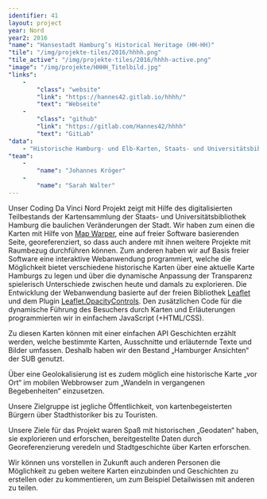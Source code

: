 ```yaml
---
identifier: 41
layout: project
year: Nord
year2: 2016
"name": "Hansestadt Hamburg’s Historical Heritage (HH-HH)"
"tile": "/img/projekte-tiles/2016/hhhh.png"
"tile_active": "/img/projekte-tiles/2016/hhhh-active.png"
"image": "/img/projekte/HHHH_Titelbild.jpg"
"links":
    -
        "class": "website"
        "link": "https://hannes42.gitlab.io/hhhh/"
        "text": "Webseite"
    -
        "class": "github"
        "link": "https://gitlab.com/Hannes42/hhhh"
        "text": "GitLab"
"data":
    - "Historische Hamburg- und Elb-Karten, Staats- und Universitätsbibliothek Hamburg"
"team":
    -
        "name": "Johannes Kröger"
    -
        "name": "Sarah Walter"
---
```

Unser Coding Da Vinci Nord Projekt zeigt mit Hilfe des digitalisierten Teilbestands der Kartensammlung der Staats- und Universitätsbibliothek Hamburg die baulichen Veränderungen der Stadt. Wir haben zum einen die Karten mit Hilfe von [Map Warper](http://mapwarper.net/), eine auf freier Software basierenden Seite, georeferenziert, so dass auch andere mit ihnen weitere Projekte mit Raumbezug durchführen können. Zum anderen haben wir auf Basis freier Software eine interaktive Webanwendung programmiert, welche die Möglichkeit bietet verschiedene historische Karten über eine aktuelle Karte Hamburgs zu legen und über die dynamische Anpassung der Transparenz spielerisch Unterschiede zwischen heute und damals zu explorieren. Die Entwicklung der Webanwendung basierte auf der freien Bibliothek [Leaflet](http://leafletjs.com/) und dem Plugin [Leaflet.OpacityControls](https://github.com/lizardtechblog/Leaflet.OpacityControls). Den zusätzlichen Code für die dynamische Führung des Besuchers durch Karten und Erläuterungen programmierten wir in einfachem JavaScript (+HTML/CSS).

Zu diesen Karten können mit einer einfachen API Geschichten erzählt werden, welche bestimmte Karten, Ausschnitte und erläuternde Texte und Bilder umfassen. Deshalb haben wir den Bestand „Hamburger Ansichten“ der SUB genutzt.

Über eine Geolokalisierung ist es zudem möglich eine historische Karte „vor Ort“ im mobilen Webbrowser zum „Wandeln in vergangenen Begebenheiten“ einzusetzen.

Unsere Zielgruppe ist jegliche Öffentlichkeit, von kartenbegeisterten Bürgern über Stadthistoriker bis zu Touristen.

Unsere Ziele für das Projekt waren Spaß mit historischen „Geodaten“ haben, sie explorieren und erforschen, bereitgestellte Daten durch Georeferenzierung veredeln und Stadtgeschichte über Karten erforschen.

Wir können uns vorstellen in Zukunft auch anderen Personen die Möglichkeit zu geben weitere Karten einzubinden und Geschichten zu erstellen oder zu kommentieren, um zum Beispiel Detailwissen mit anderen zu teilen.
